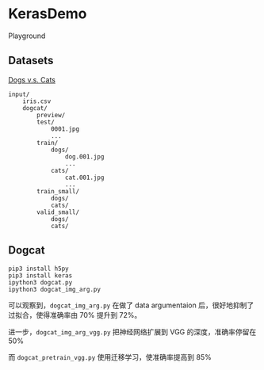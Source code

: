# KerasDemo

Playground

## Datasets

[Dogs v.s. Cats](https://www.kaggle.com/c/dogs-vs-cats-redux-kernels-edition/data)

```
input/
    iris.csv
    dogcat/
        preview/
        test/
            0001.jpg
            ...
        train/
            dogs/
                dog.001.jpg
                ...
            cats/
                cat.001.jpg
                ...
        train_small/
            dogs/
            cats/
        valid_small/
            dogs/
            cats/
```

## Dogcat

```
pip3 install h5py
pip3 install keras
ipython3 dogcat.py
ipython3 dogcat_img_arg.py
```

可以观察到，`dogcat_img_arg.py` 在做了 data argumentaion 后，很好地抑制了过拟合，使得准确率由 70% 提升到 72%。

进一步，`dogcat_img_arg_vgg.py` 把神经网络扩展到 VGG 的深度，准确率停留在 50%

而 `dogcat_pretrain_vgg.py` 使用迁移学习，使准确率提高到 85%